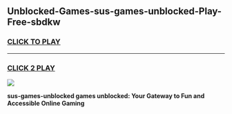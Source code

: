 
## Unblocked-Games-sus-games-unblocked-Play-Free-sbdkw
<h3>
<a href="https://premium76.site?title=sus-games-unblocked&ref=10A">CLICK TO PLAY</a></h3>
<hr>

<h3>
<a href="https://premium76.site?title=sus-games-unblocked&ref=10A">CLICK 2 PLAY</a>
  
</h3>

<a href="https://premium76.site?title=sus-games-unblocked&ref=10A"><img src="https://clearcache.store/games.png"></a>


**sus-games-unblocked games unblocked: Your Gateway to Fun and Accessible Online Gaming**
